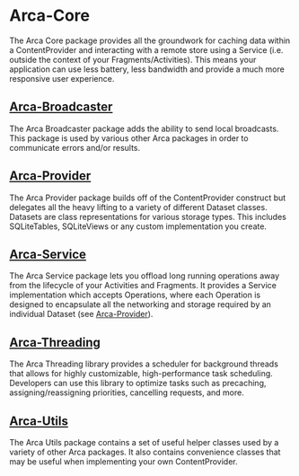# Arca-Core

The Arca Core package provides all the groundwork for caching data within a ContentProvider and interacting with a remote store using a Service (i.e. outside the context of your Fragments/Activities). This means your application can use less battery, less bandwidth and provide a much more responsive user experience.

## [Arca-Broadcaster](Arca-Broadcaster)
The Arca Broadcaster package adds the ability to send local broadcasts. This package is used by various other Arca packages in order to communicate errors and/or results.

## [Arca-Provider](Arca-Provider)
The Arca Provider package builds off of the ContentProvider construct but delegates all the heavy lifting to a variety of different Dataset classes. Datasets are class representations for various storage types. This includes SQLiteTables, SQLiteViews or any custom implementation you create.

## [Arca-Service](Arca-Service)
The Arca Service package lets you offload long running operations away from the lifecycle of your Activities and Fragments. It provides a Service implementation which accepts Operations, where each Operation is designed to encapsulate all the networking and storage required by an individual Dataset (see [Arca-Provider](Arca-Provider)). 

## [Arca-Threading](Arca-Threading)
The Arca Threading library provides a scheduler for background threads that allows for highly customizable, high-performance task scheduling. Developers can use this library to optimize tasks such as precaching, assigning/reassigning priorities, cancelling requests, and more.

## [Arca-Utils](Arca-Utils)
The Arca Utils package contains a set of useful helper classes used by a variety of other Arca packages. It also contains convenience classes that may be useful when implementing your own ContentProvider.